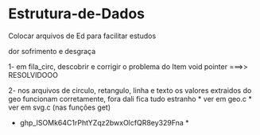 # Estrutura-de-Dados
Colocar arquivos de Ed para facilitar estudos

dor sofrimento e desgraça

1- em fila_circ, descobrir e corrigir o problema do Item void pointer ===>> RESOLVIDOOO

2- nos arquivos de circulo, retangulo, linha e texto os valores extraidos do geo funcionam corretamente, fora dali fica tudo estranho
    * ver em geo.c
    * ver em svg.c (nas funções get)

*  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  *

